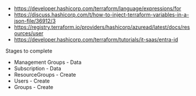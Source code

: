 - https://developer.hashicorp.com/terraform/language/expressions/for
- https://discuss.hashicorp.com/t/how-to-inject-terraform-variables-in-a-json-file/36912/3
- https://registry.terraform.io/providers/hashicorp/azuread/latest/docs/resources/user
- https://developer.hashicorp.com/terraform/tutorials/it-saas/entra-id

Stages to complete
- Management Groups - Data
- Subscription - Data
- ResourceGroups - Create
- Users - Create
- Groups - Create

[Objectives]:https://learn.microsoft.com/en-us/credentials/certifications/resources/study-guides/az-104#manage-azure-identities-and-governance-2025
